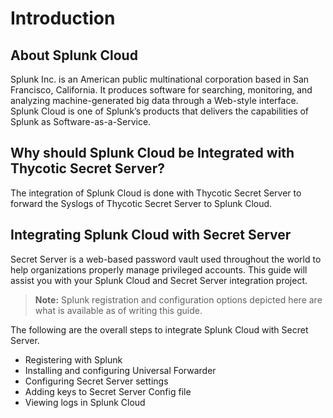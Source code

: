 [title]: # (Splunk Cloud)
[tags]: # (introduction)
[priority]: # (1)
# Introduction

## About Splunk Cloud

Splunk Inc. is an American public multinational corporation based in San
Francisco, California. It produces software for searching, monitoring, and
analyzing machine-generated big data through a Web-style interface. Splunk Cloud
is one of Splunk’s products that delivers the capabilities of Splunk as
Software-as-a-Service.

## Why should Splunk Cloud be Integrated with Thycotic Secret Server?

The integration of Splunk Cloud is done with Thycotic Secret Server to forward
the Syslogs of Thycotic Secret Server to Splunk Cloud.

## Integrating Splunk Cloud with Secret Server

Secret Server is a web-based password vault used throughout the world to help
organizations properly manage privileged accounts. This guide will assist you
with your Splunk Cloud and Secret Server integration project.

>**Note:** Splunk registration and configuration options depicted here are what
is available as of writing this guide.

The following are the overall steps to integrate Splunk Cloud with Secret
Server.

* Registering with Splunk
* Installing and configuring Universal Forwarder
* Configuring Secret Server settings
* Adding keys to Secret Server Config file
* Viewing logs in Splunk Cloud
